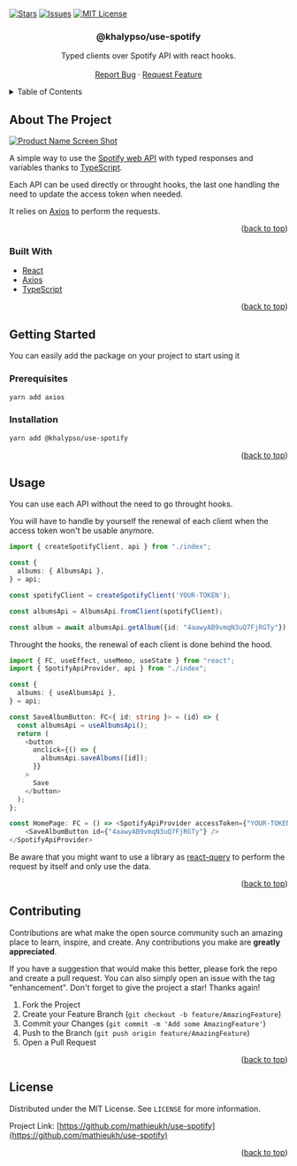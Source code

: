 <!-- Improved compatibility of back to top link: See: https://github.com/othneildrew/Best-README-Template/pull/73 -->
<a name="readme-top"></a>

[![Stars][stars-shield]][stars-url]
[![Issues][issues-shield]][issues-url]
[![MIT License][license-shield]][license-url]

<h3 align="center">@khalypso/use-spotify</h3>

  <p align="center">
    Typed clients over Spotify API with react hooks.
    <br />
    <br />
    <a href="https://github.com/mathieukh/use-spotify/issues">Report Bug</a>
    ·
    <a href="https://github.com/mathieukh/use-spotify/issues">Request Feature</a>
  </p>
</div>


<!-- TABLE OF CONTENTS -->
<details>
  <summary>Table of Contents</summary>
  <ol>
    <li>
      <a href="#about-the-project">About The Project</a>
      <ul>
        <li><a href="#built-with">Built With</a></li>
      </ul>
    </li>
    <li>
      <a href="#getting-started">Getting Started</a>
      <ul>
        <li><a href="#prerequisites">Prerequisites</a></li>
        <li><a href="#installation">Installation</a></li>
      </ul>
    </li>
    <li><a href="#usage">Usage</a></li>
    <li><a href="#roadmap">Roadmap</a></li>
    <li><a href="#contributing">Contributing</a></li>
    <li><a href="#license">License</a></li>
    <li><a href="#contact">Contact</a></li>
    <li><a href="#acknowledgments">Acknowledgments</a></li>
  </ol>
</details>



## About The Project

[![Product Name Screen Shot][product-screenshot]](https://example.com)

A simple way to use the [Spotify web API](https://developer.spotify.com/documentation/web-api/) with typed responses and variables thanks to [TypeScript](https://www.typescriptlang.org/).

Each API can be used directly or throught hooks, the last one handling the need to update the access token when needed.

It relies on [Axios](https://axios-http.com/) to perform the requests.

<p align="right">(<a href="#readme-top">back to top</a>)</p>

### Built With

* [React](https://reactjs.org/)
* [Axios](https://axios-http.com/)
* [TypeScript](https://www.typescriptlang.org/)

<p align="right">(<a href="#readme-top">back to top</a>)</p>



<!-- GETTING STARTED -->
## Getting Started

You can easily add the package on your project to start using it

### Prerequisites

  ```sh
  yarn add axios
  ```

### Installation

  ```sh
  yarn add @khalypso/use-spotify
  ```

<p align="right">(<a href="#readme-top">back to top</a>)</p>


<!-- USAGE EXAMPLES -->
## Usage

You can use each API without the need to go throught hooks.

You will have to handle by yourself the renewal of each client when the access token won't be usable anymore.

```typescript
import { createSpotifyClient, api } from "./index";

const {
  albums: { AlbumsApi },
} = api;

const spotifyClient = createSpotifyClient('YOUR-TOKEN');

const albumsApi = AlbumsApi.fromClient(spotifyClient);

const album = await albumsApi.getAlbum({id: "4aawyAB9vmqN3uQ7FjRGTy"})
```

Throught the hooks, the renewal of each client is done behind the hood.

```typescript
import { FC, useEffect, useMemo, useState } from "react";
import { SpotifyApiProvider, api } from "./index";

const {
  albums: { useAlbumsApi },
} = api;

const SaveAlbumButton: FC<{ id: string }> = (id) => {
  const albumsApi = useAlbumsApi();
  return (
    <button
      onclick={() => {
        albumsApi.saveAlbums([id]);
      }}
    >
      Save
    </button>
  );
};

const HomePage: FC = () => <SpotifyApiProvider accessToken={"YOUR-TOKEN"}>
    <SaveAlbumButton id={"4aawyAB9vmqN3uQ7FjRGTy"} />
</SpotifyApiProvider>
```

Be aware that you might want to use a library as [react-query](https://tanstack.com/query/v4) to perform the request by itself and only use the data.

<p align="right">(<a href="#readme-top">back to top</a>)</p>

<!-- CONTRIBUTING -->
## Contributing

Contributions are what make the open source community such an amazing place to learn, inspire, and create. Any contributions you make are **greatly appreciated**.

If you have a suggestion that would make this better, please fork the repo and create a pull request. You can also simply open an issue with the tag "enhancement".
Don't forget to give the project a star! Thanks again!

1. Fork the Project
2. Create your Feature Branch (`git checkout -b feature/AmazingFeature`)
3. Commit your Changes (`git commit -m 'Add some AmazingFeature'`)
4. Push to the Branch (`git push origin feature/AmazingFeature`)
5. Open a Pull Request

<p align="right">(<a href="#readme-top">back to top</a>)</p>

<!-- LICENSE -->
## License

Distributed under the MIT License. See `LICENSE` for more information.

Project Link: [https://github.com/mathieukh/use-spotify](https://github.com/mathieukh/use-spotify)

<p align="right">(<a href="#readme-top">back to top</a>)</p>

<!-- MARKDOWN LINKS & IMAGES -->
<!-- https://www.markdownguide.org/basic-syntax/#reference-style-links -->
[stars-shield]: https://badgen.net/github/stars/mathieukh/use-spotify
[stars-url]: https://github.com/mathieukh/use-spotify/stargazers
[issues-shield]: https://badgen.net/github/issues/mathieukh/use-spotify
[issues-url]: https://github.com/mathieukh/use-spotify/issues
[license-shield]: https://badgen.net/github/license/mathieukh/use-spotify
[license-url]: https://github.com/mathieukh/use-spotify/blob/main/LICENSE
[product-screenshot]: images/screenshot.png